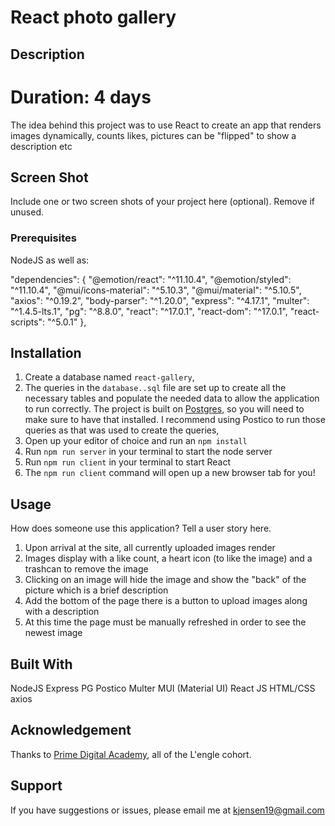 # React photo gallery

## Description

# Duration: 4 days

The idea behind this project was to use React to create an app that renders images dynamically, counts likes, pictures can be "flipped" to show a description etc

## Screen Shot

Include one or two screen shots of your project here (optional). Remove if unused.

### Prerequisites
NodeJS as well as:

  "dependencies": {
    "@emotion/react": "^11.10.4",
    "@emotion/styled": "^11.10.4",
    "@mui/icons-material": "^5.10.3",
    "@mui/material": "^5.10.5",
    "axios": "^0.19.2",
    "body-parser": "^1.20.0",
    "express": "^4.17.1",
    "multer": "^1.4.5-lts.1",
    "pg": "^8.8.0",
    "react": "^17.0.1",
    "react-dom": "^17.0.1",
    "react-scripts": "^5.0.1"
  },

## Installation


1. Create a database named `react-gallery`,
2. The queries in the `database..sql` file are set up to create all the necessary tables and populate the needed data to allow the application to run correctly. The project is built on [Postgres](https://www.postgresql.org/download/), so you will need to make sure to have that installed. I recommend using Postico to run those queries as that was used to create the queries, 
3. Open up your editor of choice and run an `npm install`
4. Run `npm run server` in your terminal to start the node server
5. Run `npm run client` in your terminal to start React
6. The `npm run client` command will open up a new browser tab for you!

## Usage
How does someone use this application? Tell a user story here.

1. Upon arrival at the site, all currently uploaded images render
2. Images display with a like count, a heart icon (to like the image) and a trashcan to remove the image
3. Clicking on an image will hide the image and show the "back" of the picture which is a brief description
4. Add the bottom of the page there is a button to upload images along with a description
5. At this time the page must be manually refreshed in order to see the newest image


## Built With
NodeJS
Express
PG
Postico
Multer
MUI (Material UI)
React
JS
HTML/CSS
axios

## Acknowledgement
Thanks to [Prime Digital Academy](www.primeacademy.io), all of the L'engle cohort.

## Support
If you have suggestions or issues, please email me at kjensen19@gmail.com
